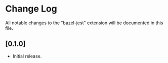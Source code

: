 # Change Log

All notable changes to the "bazel-jest" extension will be documented in this file.

## [0.1.0]

- Initial release.
